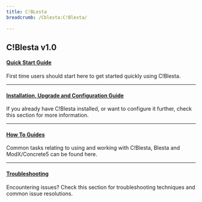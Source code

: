 ```yaml
---
title: C!BLesta
breadcrumb: /Cblesta:C!Blesta/
 
---
```


## C!Blesta v1.0

#### **[Quick Start Guide](cblesta/quickstart.md)**<br />
First time users should start here to get started quickly using C!Blesta.

- - -

#### **[Installation, Upgrade and Configuration Guide](cblesta/installupgrade_guide)**<br />
If you already have C!Blesta installed, or want to configure it further, check this section for more information.

- - -

#### **[How To Guides](cblesta/howtoguides)**<br />
Common tasks relating to using and working with C!Blesta, Blesta and ModX/Concrete5 can be found here.

- - -

#### **[Troubleshooting](cblesta/troubleshooting)**<br />
Encountering issues?  Check this section for troubleshooting techniques and common issue resolutions. 
